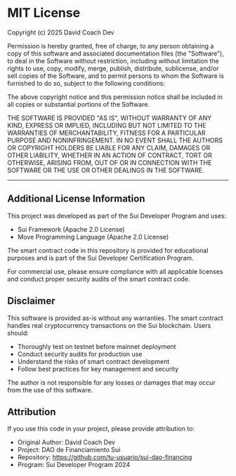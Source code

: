 # MIT License

Copyright (c) 2025 David Coach Dev

Permission is hereby granted, free of charge, to any person obtaining a copy
of this software and associated documentation files (the "Software"), to deal
in the Software without restriction, including without limitation the rights
to use, copy, modify, merge, publish, distribute, sublicense, and/or sell
copies of the Software, and to permit persons to whom the Software is
furnished to do so, subject to the following conditions:

The above copyright notice and this permission notice shall be included in all
copies or substantial portions of the Software.

THE SOFTWARE IS PROVIDED "AS IS", WITHOUT WARRANTY OF ANY KIND, EXPRESS OR
IMPLIED, INCLUDING BUT NOT LIMITED TO THE WARRANTIES OF MERCHANTABILITY,
FITNESS FOR A PARTICULAR PURPOSE AND NONINFRINGEMENT. IN NO EVENT SHALL THE
AUTHORS OR COPYRIGHT HOLDERS BE LIABLE FOR ANY CLAIM, DAMAGES OR OTHER
LIABILITY, WHETHER IN AN ACTION OF CONTRACT, TORT OR OTHERWISE, ARISING FROM,
OUT OF OR IN CONNECTION WITH THE SOFTWARE OR THE USE OR OTHER DEALINGS IN THE
SOFTWARE.

---

## Additional License Information

This project was developed as part of the Sui Developer Program and uses:

- Sui Framework (Apache 2.0 License)
- Move Programming Language (Apache 2.0 License)

The smart contract code in this repository is provided for educational purposes
and is part of the Sui Developer Certification Program.

For commercial use, please ensure compliance with all applicable licenses and
conduct proper security audits of the smart contract code.

## Disclaimer

This software is provided as-is without any warranties. The smart contract
handles real cryptocurrency transactions on the Sui blockchain. Users should:

- Thoroughly test on testnet before mainnet deployment
- Conduct security audits for production use
- Understand the risks of smart contract development
- Follow best practices for key management and security

The author is not responsible for any losses or damages that may occur from
the use of this software.

## Attribution

If you use this code in your project, please provide attribution to:
- Original Author: David Coach Dev
- Project: DAO de Financiamiento Sui
- Repository: https://github.com/tu-usuario/sui-dao-financing
- Program: Sui Developer Program 2024